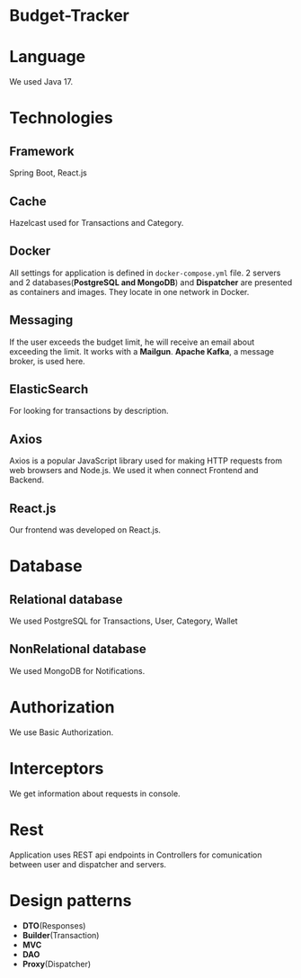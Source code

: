 # Budget-Tracker



# Language
We used Java 17.
# Technologies

## Framework
Spring Boot, React.js

## Cache

Hazelcast used for Transactions and Category. 

## Docker
All settings for application is defined in `docker-compose.yml` file.
2 servers and 2 databases(**PostgreSQL and MongoDB**) and **Dispatcher** are presented as containers and images. They locate in one network in Docker.

## Messaging
If the user exceeds the budget limit, he will receive an email about exceeding the limit. It works with a **Mailgun**. **Apache Kafka**, a message broker, is used here.



## ElasticSearch
For looking for transactions by description.


## Axios
Axios is a popular JavaScript library used for making HTTP requests from web browsers and Node.js. We used it when connect Frontend and Backend.



## React.js
Our frontend was developed on React.js.

# Database
## Relational database
We used PostgreSQL for Transactions, User, Category, Wallet
## NonRelational database
We used MongoDB for Notifications.

# Authorization
We use Basic Authorization.

# Interceptors
We get information about requests in console.

# Rest
Application uses REST api endpoints in Controllers for comunication between user and dispatcher and servers.

# Design patterns

- **DTO**(Responses)
- **Builder**(Transaction)
- **MVC**
- **DAO**
- **Proxy**(Dispatcher)
